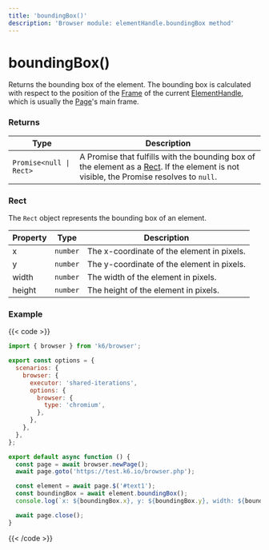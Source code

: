 ```yaml
---
title: 'boundingBox()'
description: 'Browser module: elementHandle.boundingBox method'
---
```


# boundingBox()

Returns the bounding box of the element. The bounding box is calculated with respect to the position of the [Frame](https://grafana.com/docs/k6/<K6_VERSION>/javascript-api/k6-experimental/browser/frame) of the current [ElementHandle](https://grafana.com/docs/k6/<K6_VERSION>/javascript-api/k6-experimental/browser/elementhandle), which is usually the [Page](https://grafana.com/docs/k6/<K6_VERSION>/javascript-api/k6-experimental/browser/page)'s main frame.

### Returns

| Type                    | Description                                                                                                                  |
| ----------------------- | ---------------------------------------------------------------------------------------------------------------------------- |
| `Promise<null \| Rect>` | A Promise that fulfills with the bounding box of the element as a [Rect](#rect). If the element is not visible, the Promise resolves to `null`. |


### Rect

The `Rect` object represents the bounding box of an element.

| Property | Type     | Description                                |
| -------- | -------- | ------------------------------------------ |
| x        | `number` | The x-coordinate of the element in pixels. |
| y        | `number` | The y-coordinate of the element in pixels. |
| width    | `number` | The width of the element in pixels.        |
| height   | `number` | The height of the element in pixels.       |

### Example

{{< code >}}

```javascript
import { browser } from 'k6/browser';

export const options = {
  scenarios: {
    browser: {
      executor: 'shared-iterations',
      options: {
        browser: {
          type: 'chromium',
        },
      },
    },
  },
};

export default async function () {
  const page = await browser.newPage();
  await page.goto('https://test.k6.io/browser.php');

  const element = await page.$('#text1');
  const boundingBox = await element.boundingBox();
  console.log(`x: ${boundingBox.x}, y: ${boundingBox.y}, width: ${boundingBox.width}, height: ${boundingBox.height}`);

  await page.close();
}
```

{{< /code >}}